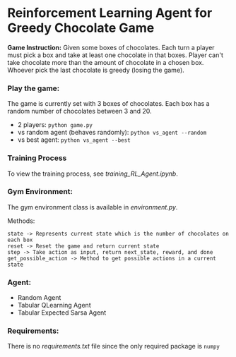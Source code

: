 # Reinforcement Learning Agent for Greedy Chocolate Game

**Game Instruction:**
Given some boxes of chocolates. Each turn a player must pick a box and take at least one chocolate in that boxes. Player
can't take chocolate more than the amount of chocolate in a chosen box. Whoever pick the last chocolate is greedy (losing the game).

### Play the game:
The game is currently set with 3 boxes of chocolates. Each box has a random number of chocolates between 3 and 20.
 * 2 players: `python game.py`
 * vs random agent (behaves randomly): `python vs_agent --random`
 * vs best agent: `python vs_agent --best`

### Training Process
To view the training process, see *training_RL_Agent.ipynb*.

### Gym Environment:
The gym environment class is available in *environment.py*. 

Methods:
```
state -> Represents current state which is the number of chocolates on each box
reset -> Reset the game and return current state
step -> Take action as input, return next_state, reward, and done
get_possible_action -> Method to get possible actions in a current state
```

### Agent:
 * Random Agent
 * Tabular QLearning Agent
 * Tabular Expected Sarsa Agent

### Requirements:
There is no *requirements.txt* file since the only required package is `numpy`
